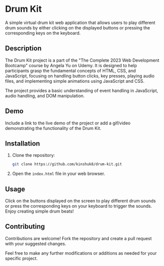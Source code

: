 # Drum Kit

A simple virtual drum kit web application that allows users to play different drum sounds by either clicking on the displayed buttons or pressing the corresponding keys on the keyboard.

## Description

The Drum Kit project is a part of the "The Complete 2023 Web Development Bootcamp" course by Angela Yu on Udemy. It is designed to help participants grasp the fundamental concepts of HTML, CSS, and JavaScript, focusing on handling button clicks, key presses, playing audio files, and implementing simple animations using JavaScript and CSS.

The project provides a basic understanding of event handling in JavaScript, audio handling, and DOM manipulation.

## Demo

Include a link to the live demo of the project or add a gif/video demonstrating the functionality of the Drum Kit.

## Installation

1. Clone the repository:

   ```bash
   git clone https://github.com/kinshuk8/drum-kit.git
   ```

2. Open the `index.html` file in your web browser.

## Usage

Click on the buttons displayed on the screen to play different drum sounds or press the corresponding keys on your keyboard to trigger the sounds. Enjoy creating simple drum beats!

## Contributing

Contributions are welcome! Fork the repository and create a pull request with your suggested changes.

Feel free to make any further modifications or additions as needed for your specific project.
